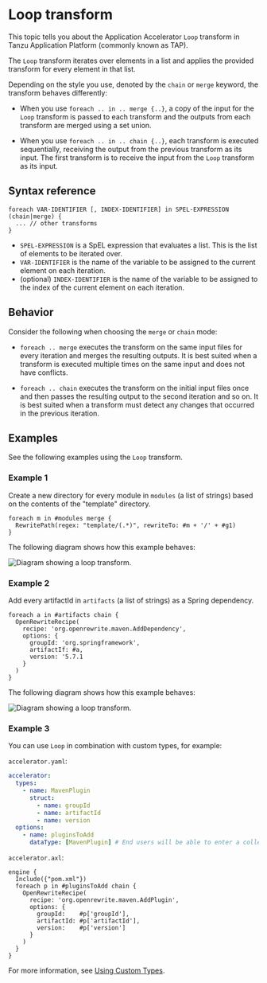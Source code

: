 # Loop transform

This topic tells you about the Application Accelerator `Loop` transform in Tanzu Application Platform
(commonly known as TAP).

The `Loop` transform iterates over elements in a list and applies the provided transform for every
element in that list.

Depending on the style you use, denoted by the `chain` or `merge` keyword, the transform behaves differently:

- When you use `foreach .. in .. merge {..}`, a copy of the input for the `Loop` transform is passed
  to each transform and the outputs from each transform are merged using a set union.

- When you use `foreach .. in .. chain {..}`, each transform is executed sequentially, receiving the
  output from the previous transform as its input. The first transform is to receive the input from
  the `Loop` transform as its input.

## <a id="syntax-reference"></a>Syntax reference

```plaintext
foreach VAR-IDENTIFIER [, INDEX-IDENTIFIER] in SPEL-EXPRESSION (chain|merge) {
  ... // other transforms
}
```

- `SPEL-EXPRESSION` is a SpEL expression that evaluates a list. This is the list of elements to be
  iterated over.
- `VAR-IDENTIFIER` is the name of the variable to be assigned to the current element on each iteration.
- (optional) `INDEX-IDENTIFIER` is the name of the variable to be assigned to the index of the current
  element on each iteration.

## <a id="behavior"></a>Behavior

Consider the following when choosing the `merge` or `chain` mode:

- `foreach .. merge` executes the transform on the same input files for every iteration and merges the
  resulting outputs. It is best suited when a transform is executed multiple times on the same input
  and does not have conflicts.

- `foreach .. chain` executes the transform on the initial input files once and then passes the resulting
  output to the second iteration and so on. It is best suited when a transform must detect any changes
  that occurred in the previous iteration.

## <a id="examples"></a>Examples

See the following examples using the `Loop` transform.

### <a id="example1"></a>Example 1

Create a new directory for every module in `modules` (a list of strings) based on the contents of
the "template" directory.

```plaintext
foreach m in #modules merge {
  RewritePath(regex: "template/(.*)", rewriteTo: #m + '/' + #g1)
}
```

The following diagram shows how this example behaves:

![Diagram showing a loop transform.](images/loop1.svg)

### <a id="example2"></a>Example 2

Add every artifactId in `artifacts` (a list of strings) as a Spring dependency.

```plaintext
foreach a in #artifacts chain {
  OpenRewriteRecipe(
    recipe: 'org.openrewrite.maven.AddDependency',
    options: {
      groupId: 'org.springframework',
      artifactIf: #a,
      version: '5.7.1
    }
  )
}
```

The following diagram shows how this example behaves:

![Diagram showing a loop transform.](images/loop2.svg)

### <a id="example3"></a>Example 3

You can use `Loop` in combination with custom types, for example:

`accelerator.yaml`:
```yaml
accelerator:
  types:
    - name: MavenPlugin
      struct:
        - name: groupId
        - name: artifactId
        - name: version
  options:
    - name: pluginsToAdd
      dataType: [MavenPlugin] # End users will be able to enter a collection of GAV tuples
```

`accelerator.axl`:
```plaintext
engine {
  Include({"pom.xml"})
  foreach p in #pluginsToAdd chain {
    OpenRewriteRecipe(
      recipe: 'org.openrewrite.maven.AddPlugin',
      options: {
        groupId:    #p['groupId'],
        artifactId: #p['artifactId'],
        version:    #p['version']
      }
    )
  }
}
```

For more information, see [Using Custom Types](../custom-types.hbs.md).
